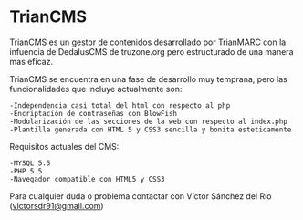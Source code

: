 TrianCMS
========

TrianCMS es un gestor de contenidos desarrollado por TrianMARC con la infuencia de DedalusCMS de truzone.org pero estructurado de una manera mas eficaz.

TrianCMS se encuentra en una fase de desarrollo muy temprana, pero las funcionalidades que incluye actualmente son:

	-Independencia casi total del html con respecto al php
	-Encriptación de contraseñas con BlowFish
	-Modularización de las secciones de la web con respecto al index.php
	-Plantilla generada con HTML 5 y CSS3 sencilla y bonita esteticamente

Requisitos actuales del CMS:

	-MYSQL 5.5
	-PHP 5.5
	-Navegador compatible con HTML5 y CSS3
	
Para cualquier duda o problema contactar con Víctor Sánchez del Río (victorsdr91@gmail.com)
